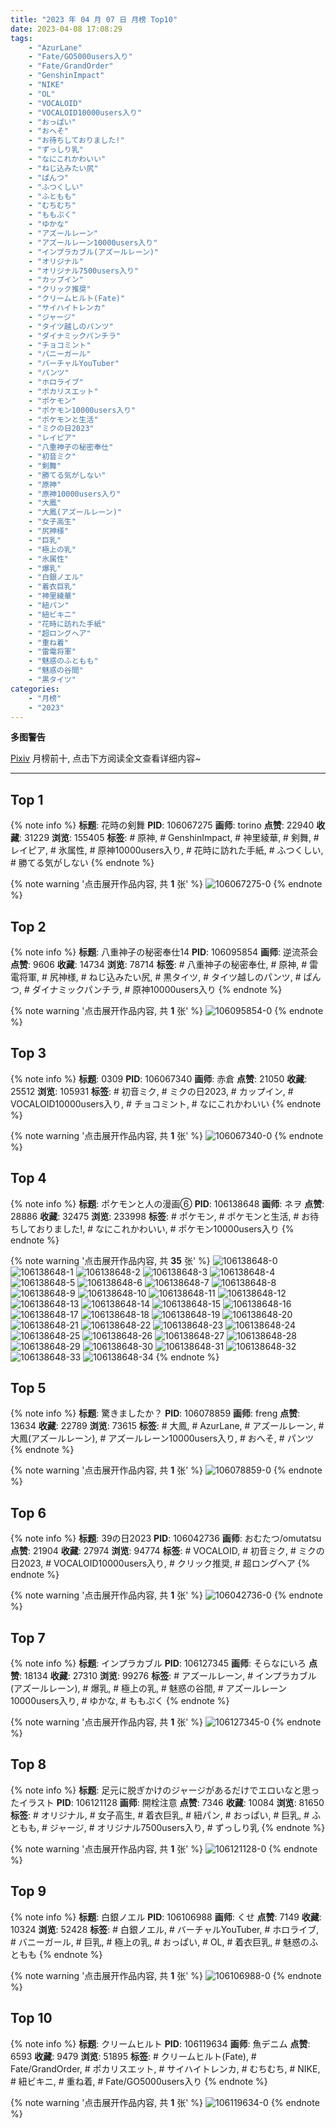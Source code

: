 ```yaml
---
title: "2023 年 04 月 07 日 月榜 Top10"
date: 2023-04-08 17:08:29
tags:
    - "AzurLane"
    - "Fate/GO5000users入り"
    - "Fate/GrandOrder"
    - "GenshinImpact"
    - "NIKE"
    - "OL"
    - "VOCALOID"
    - "VOCALOID10000users入り"
    - "おっぱい"
    - "おへそ"
    - "お待ちしておりました!"
    - "ずっしり乳"
    - "なにこれかわいい"
    - "ねじ込みたい尻"
    - "ぱんつ"
    - "ふつくしい"
    - "ふともも"
    - "むちむち"
    - "ももぷく"
    - "ゆかな"
    - "アズールレーン"
    - "アズールレーン10000users入り"
    - "インプラカブル(アズールレーン)"
    - "オリジナル"
    - "オリジナル7500users入り"
    - "カップイン"
    - "クリック推奨"
    - "クリームヒルト(Fate)"
    - "サイハイトレンカ"
    - "ジャージ"
    - "タイツ越しのパンツ"
    - "ダイナミックパンチラ"
    - "チョコミント"
    - "バニーガール"
    - "バーチャルYouTuber"
    - "パンツ"
    - "ホロライブ"
    - "ポカリスエット"
    - "ポケモン"
    - "ポケモン10000users入り"
    - "ポケモンと生活"
    - "ミクの日2023"
    - "レイピア"
    - "八重神子の秘密奉仕"
    - "初音ミク"
    - "剣舞"
    - "勝てる気がしない"
    - "原神"
    - "原神10000users入り"
    - "大鳳"
    - "大鳳(アズールレーン)"
    - "女子高生"
    - "尻神様"
    - "巨乳"
    - "極上の乳"
    - "氷属性"
    - "爆乳"
    - "白銀ノエル"
    - "着衣巨乳"
    - "神里綾華"
    - "紐パン"
    - "紐ビキニ"
    - "花時に訪れた手紙"
    - "超ロングヘア"
    - "重ね着"
    - "雷電将軍"
    - "魅惑のふともも"
    - "魅惑の谷間"
    - "黒タイツ"
categories:
    - "月榜"
    - "2023"
---
```


<i class="fa fa-triangle-exclamation"></i>**多图警告**<i class="fa fa-triangle-exclamation"></i>

[Pixiv](https://www.pixiv.net/) 月榜前十, 点击下方阅读全文查看详细内容~

<!-- more -->

---

## Top 1

{% note info %}
**标题**: 花時の剣舞
**PID**: 106067275 **画师**: torino
**点赞**: 22940 **收藏**: 31229 **浏览**: 155405
**标签**: # 原神, # GenshinImpact, # 神里綾華, # 剣舞, # レイピア, # 氷属性, # 原神10000users入り, # 花時に訪れた手紙, # ふつくしい, # 勝てる気がしない
{% endnote %}

{% note warning '点击展开作品内容, 共 **1** 张' %}
![106067275-0](https://i.pixiv.re/img-original/img/2023/03/10/00/00/42/106067275_p0.jpg)
{% endnote %}

## Top 2

{% note info %}
**标题**: 八重神子の秘密奉仕14
**PID**: 106095854 **画师**: 逆流茶会
**点赞**: 9606 **收藏**: 14734 **浏览**: 78714
**标签**: # 八重神子の秘密奉仕, # 原神, # 雷電将軍, # 尻神様, # ねじ込みたい尻, # 黒タイツ, # タイツ越しのパンツ, # ぱんつ, # ダイナミックパンチラ, # 原神10000users入り
{% endnote %}

{% note warning '点击展开作品内容, 共 **1** 张' %}
![106095854-0](https://i.pixiv.re/img-original/img/2023/03/11/00/00/07/106095854_p0.jpg)
{% endnote %}

## Top 3

{% note info %}
**标题**: 0309
**PID**: 106067340 **画师**: 赤倉
**点赞**: 21050 **收藏**: 25512 **浏览**: 105931
**标签**: # 初音ミク, # ミクの日2023, # カップイン, # VOCALOID10000users入り, # チョコミント, # なにこれかわいい
{% endnote %}

{% note warning '点击展开作品内容, 共 **1** 张' %}
![106067340-0](https://i.pixiv.re/img-original/img/2023/03/10/00/40/39/106067340_p0.png)
{% endnote %}

## Top 4

{% note info %}
**标题**: ポケモンと人の漫画⑥
**PID**: 106138648 **画师**: ネヲ
**点赞**: 28886 **收藏**: 32475 **浏览**: 233998
**标签**: # ポケモン, # ポケモンと生活, # お待ちしておりました!, # なにこれかわいい, # ポケモン10000users入り
{% endnote %}

{% note warning '点击展开作品内容, 共 **35** 张' %}
![106138648-0](https://i.pixiv.re/img-original/img/2023/03/12/10/57/59/106138648_p0.png)
![106138648-1](https://i.pixiv.re/img-original/img/2023/03/12/10/57/59/106138648_p1.png)
![106138648-2](https://i.pixiv.re/img-original/img/2023/03/12/10/57/59/106138648_p2.png)
![106138648-3](https://i.pixiv.re/img-original/img/2023/03/12/10/57/59/106138648_p3.png)
![106138648-4](https://i.pixiv.re/img-original/img/2023/03/12/10/57/59/106138648_p4.png)
![106138648-5](https://i.pixiv.re/img-original/img/2023/03/12/10/57/59/106138648_p5.png)
![106138648-6](https://i.pixiv.re/img-original/img/2023/03/12/10/57/59/106138648_p6.png)
![106138648-7](https://i.pixiv.re/img-original/img/2023/03/12/10/57/59/106138648_p7.png)
![106138648-8](https://i.pixiv.re/img-original/img/2023/03/12/10/57/59/106138648_p8.png)
![106138648-9](https://i.pixiv.re/img-original/img/2023/03/12/10/57/59/106138648_p9.png)
![106138648-10](https://i.pixiv.re/img-original/img/2023/03/12/10/57/59/106138648_p10.png)
![106138648-11](https://i.pixiv.re/img-original/img/2023/03/12/10/57/59/106138648_p11.png)
![106138648-12](https://i.pixiv.re/img-original/img/2023/03/12/10/57/59/106138648_p12.png)
![106138648-13](https://i.pixiv.re/img-original/img/2023/03/12/10/57/59/106138648_p13.png)
![106138648-14](https://i.pixiv.re/img-original/img/2023/03/12/10/57/59/106138648_p14.png)
![106138648-15](https://i.pixiv.re/img-original/img/2023/03/12/10/57/59/106138648_p15.png)
![106138648-16](https://i.pixiv.re/img-original/img/2023/03/12/10/57/59/106138648_p16.png)
![106138648-17](https://i.pixiv.re/img-original/img/2023/03/12/10/57/59/106138648_p17.png)
![106138648-18](https://i.pixiv.re/img-original/img/2023/03/12/10/57/59/106138648_p18.png)
![106138648-19](https://i.pixiv.re/img-original/img/2023/03/12/10/57/59/106138648_p19.png)
![106138648-20](https://i.pixiv.re/img-original/img/2023/03/12/10/57/59/106138648_p20.png)
![106138648-21](https://i.pixiv.re/img-original/img/2023/03/12/10/57/59/106138648_p21.png)
![106138648-22](https://i.pixiv.re/img-original/img/2023/03/12/10/57/59/106138648_p22.png)
![106138648-23](https://i.pixiv.re/img-original/img/2023/03/12/10/57/59/106138648_p23.png)
![106138648-24](https://i.pixiv.re/img-original/img/2023/03/12/10/57/59/106138648_p24.png)
![106138648-25](https://i.pixiv.re/img-original/img/2023/03/12/10/57/59/106138648_p25.png)
![106138648-26](https://i.pixiv.re/img-original/img/2023/03/12/10/57/59/106138648_p26.png)
![106138648-27](https://i.pixiv.re/img-original/img/2023/03/12/10/57/59/106138648_p27.png)
![106138648-28](https://i.pixiv.re/img-original/img/2023/03/12/10/57/59/106138648_p28.png)
![106138648-29](https://i.pixiv.re/img-original/img/2023/03/12/10/57/59/106138648_p29.png)
![106138648-30](https://i.pixiv.re/img-original/img/2023/03/12/10/57/59/106138648_p30.png)
![106138648-31](https://i.pixiv.re/img-original/img/2023/03/12/10/57/59/106138648_p31.png)
![106138648-32](https://i.pixiv.re/img-original/img/2023/03/12/10/57/59/106138648_p32.png)
![106138648-33](https://i.pixiv.re/img-original/img/2023/03/12/10/57/59/106138648_p33.png)
![106138648-34](https://i.pixiv.re/img-original/img/2023/03/12/10/57/59/106138648_p34.png)
{% endnote %}

## Top 5

{% note info %}
**标题**: 驚きましたか？
**PID**: 106078859 **画师**: freng
**点赞**: 13634 **收藏**: 22789 **浏览**: 73615
**标签**: # 大鳳, # AzurLane, # アズールレーン, # 大鳳(アズールレーン), # アズールレーン10000users入り, # おへそ, # パンツ
{% endnote %}

{% note warning '点击展开作品内容, 共 **1** 张' %}
![106078859-0](https://i.pixiv.re/img-original/img/2023/03/10/12/48/10/106078859_p0.png)
{% endnote %}

## Top 6

{% note info %}
**标题**: 39の日2023
**PID**: 106042736 **画师**: おむたつ/omutatsu
**点赞**: 21904 **收藏**: 27974 **浏览**: 94774
**标签**: # VOCALOID, # 初音ミク, # ミクの日2023, # VOCALOID10000users入り, # クリック推奨, # 超ロングヘア
{% endnote %}

{% note warning '点击展开作品内容, 共 **1** 张' %}
![106042736-0](https://i.pixiv.re/img-original/img/2023/03/09/04/00/01/106042736_p0.jpg)
{% endnote %}

## Top 7

{% note info %}
**标题**: インプラカブル
**PID**: 106127345 **画师**: そらなにいろ
**点赞**: 18134 **收藏**: 27310 **浏览**: 99276
**标签**: # アズールレーン, # インプラカブル(アズールレーン), # 爆乳, # 極上の乳, # 魅惑の谷間, # アズールレーン10000users入り, # ゆかな, # ももぷく
{% endnote %}

{% note warning '点击展开作品内容, 共 **1** 张' %}
![106127345-0](https://i.pixiv.re/img-original/img/2023/03/12/00/00/52/106127345_p0.png)
{% endnote %}

## Top 8

{% note info %}
**标题**: 足元に脱ぎかけのジャージがあるだけでエロいなと思ったイラスト
**PID**: 106121128 **画师**: 開栓注意
**点赞**: 7346 **收藏**: 10084 **浏览**: 81650
**标签**: # オリジナル, # 女子高生, # 着衣巨乳, # 紐パン, # おっぱい, # 巨乳, # ふともも, # ジャージ, # オリジナル7500users入り, # ずっしり乳
{% endnote %}

{% note warning '点击展开作品内容, 共 **1** 张' %}
![106121128-0](https://i.pixiv.re/img-original/img/2023/03/11/21/03/08/106121128_p0.jpg)
{% endnote %}

## Top 9

{% note info %}
**标题**: 白銀ノエル
**PID**: 106106988 **画师**: くせ
**点赞**: 7149 **收藏**: 10324 **浏览**: 52428
**标签**: # 白銀ノエル, # バーチャルYouTuber, # ホロライブ, # バニーガール, # 巨乳, # 極上の乳, # おっぱい, # OL, # 着衣巨乳, # 魅惑のふともも
{% endnote %}

{% note warning '点击展开作品内容, 共 **1** 张' %}
![106106988-0](https://i.pixiv.re/img-original/img/2023/03/11/11/21/39/106106988_p0.png)
{% endnote %}

## Top 10

{% note info %}
**标题**: クリームヒルト
**PID**: 106119634 **画师**: 魚デニム
**点赞**: 6593 **收藏**: 9479 **浏览**: 51895
**标签**: # クリームヒルト(Fate), # Fate/GrandOrder, # ポカリスエット, # サイハイトレンカ, # むちむち, # NIKE, # 紐ビキニ, # 重ね着, # Fate/GO5000users入り
{% endnote %}

{% note warning '点击展开作品内容, 共 **1** 张' %}
![106119634-0](https://i.pixiv.re/img-original/img/2023/03/11/20/18/50/106119634_p0.jpg)
{% endnote %}
